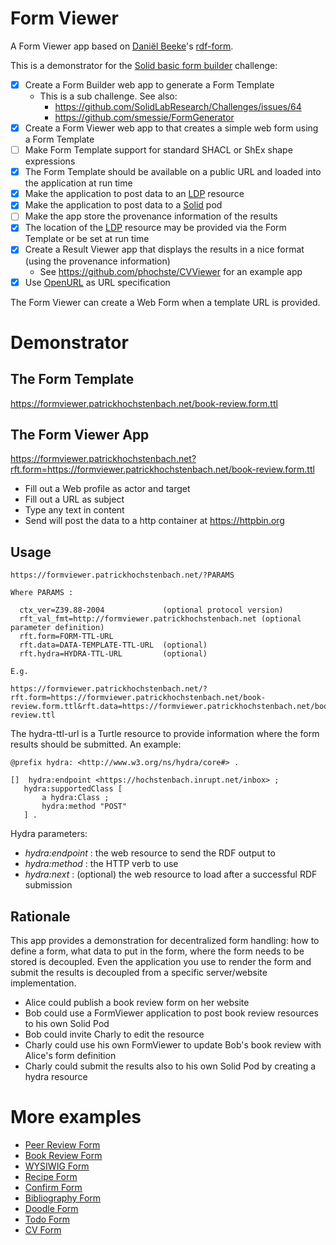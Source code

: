 # Form Viewer

A Form Viewer app based on [Daniël Beeke](https://danielbeeke.nl)'s [rdf-form](https://github.com/danielbeeke/rdf-form).

This is a demonstrator for the [Solid basic form builder](https://github.com/SolidLabResearch/Challenges/issues/19) challenge:

- [x] Create a Form Builder web app to generate a Form Template
    - This is a sub challenge. See also:
      - https://github.com/SolidLabResearch/Challenges/issues/64
      - https://github.com/smessie/FormGenerator
- [x] Create a Form Viewer web app to that creates a simple web form using a Form Template
- [ ] Make Form Template support for standard SHACL or ShEx shape expressions
- [x] The Form Template should be available on a public URL and loaded into the 
  application at run time
- [x] Make the application to post data to an [LDP](https://www.w3.org/TR/ldp/) resource 
- [x] Make the application to post data to a [Solid](https://solidproject.org) pod
- [ ] Make the app store the provenance information of the results
- [x] The location of the [LDP](https://www.w3.org/TR/ldp/) resource may be provided via the Form Template or be set at run time
- [x] Create a Result Viewer app that displays the results in a nice format (using the provenance information)
    - See https://github.com/phochste/CVViewer for an example app
- [x] Use [OpenURL](https://en.wikipedia.org/wiki/OpenURL) as URL specification

The Form Viewer can create a Web Form when a template URL is provided. 

# Demonstrator 

## The Form Template

https://formviewer.patrickhochstenbach.net/book-review.form.ttl

## The Form Viewer App

https://formviewer.patrickhochstenbach.net?rft.form=https://formviewer.patrickhochstenbach.net/book-review.form.ttl

 - Fill out a Web profile as actor and target
 - Fill out a URL as subject
 - Type any text in content 
 - Send will post the data to a http container at https://httpbin.org

## Usage

```
https://formviewer.patrickhochstenbach.net/?PARAMS

Where PARAMS :
 
  ctx_ver=Z39.88-2004             (optional protocol version)
  rft_val_fmt=http://formviewer.patrickhochstenbach.net (optional parameter definition)
  rft.form=FORM-TTL-URL 
  rft.data=DATA-TEMPLATE-TTL-URL  (optional)
  rft.hydra=HYDRA-TTL-URL         (optional)

E.g.

https://formviewer.patrickhochstenbach.net/?rft.form=https://formviewer.patrickhochstenbach.net/book-review.form.ttl&rft.data=https://formviewer.patrickhochstenbach.net/book-review.ttl
```

The hydra-ttl-url is a Turtle resource to provide information where the form results should
be submitted. An example:

```
@prefix hydra: <http://www.w3.org/ns/hydra/core#> .

[]  hydra:endpoint <https://hochstenbach.inrupt.net/inbox> ;
   hydra:supportedClass [
       a hydra:Class ;
       hydra:method "POST"
   ] .
```

Hydra parameters:

- _hydra:endpoint_ : the web resource to send the RDF output to
- _hydra:method_ : the HTTP verb to use
- _hydra:next_ : (optional) the web resource to load after a successful RDF submission

## Rationale

This app provides a demonstration for decentralized form handling: how to define a form, what data to put in the form, where the form needs to be stored is decoupled. Even the application you use to render the form and submit the results is decoupled from a specific server/website implementation.

- Alice could publish a book review form on her website
- Bob could use a FormViewer application to post book review resources to his own Solid Pod
- Bob could invite Charly to edit the resource
- Charly could use his own FormViewer to update Bob's book review with Alice's form definition
- Charly could submit the results also to his own Solid Pod by creating a hydra resource

# More examples

- [Peer Review Form](https://formviewer.patrickhochstenbach.net/?rft.form=https://hochstenbach.inrupt.net/public/dev/form/report.form.ttl&rft.data=https://formviewer.patrickhochstenbach.net/artifact1.ttl)
- [Book Review Form](https://formviewer.patrickhochstenbach.net/?rft.form=https://formviewer.patrickhochstenbach.net/book-review.form.ttl)
- [WYSIWIG Form](https://formviewer.patrickhochstenbach.net/?rft.form=https://formviewer.patrickhochstenbach.net/wysiwyg.form.ttl)
- [Recipe Form](https://formviewer.patrickhochstenbach.net/?rft.form=https://formviewer.patrickhochstenbach.net/recipe.form.ttl)
- [Confirm Form](https://formviewer.patrickhochstenbach.net/?rft.form=https://formviewer.patrickhochstenbach.net/confirm.form.ttl)
- [Bibliography Form](https://formviewer.patrickhochstenbach.net/?rft.form=https://formviewer.patrickhochstenbach.net/journalArticle.form.ttl)
- [Doodle Form](https://formviewer.patrickhochstenbach.net/?rft.form=https://formviewer.patrickhochstenbach.net/doodle.form.ttl&rft.data=https://bellow2.ugent.be/test/dev/form/doodle.ttl)
- [Todo Form](https://formviewer.patrickhochstenbach.net/?rft.form=https://formviewer.patrickhochstenbach.net//todo.form.ttl&rft.data=https://hochstenbach.inrupt.net/public/dev/form/todo.ttl)
- [CV Form](https://formviewer.patrickhochstenbach.net/?rft.form=https://formviewer.patrickhochstenbach.net/cv.form.ttl)
